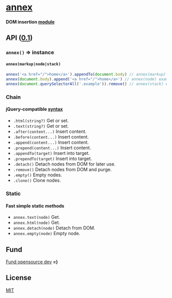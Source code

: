 # [annex](../../)
#### DOM insertion [module](https://npmjs.org/package/annex)

## API ([0.1](../../releases))
### `annex()` &rArr; instance
#### `annex(markup|node|stack)`

```js
annex('<a href="/">home</a>').appendTo(document.body) // annex(markup) example
annex(document.body).append('<a href="/">home</a>') // annex(node) example
annex(document.querySelectorAll('.example')).remove() // annex(stack) example
```

### Chain
#### jQuery-compatible [syntax](http://api.jquery.com/category/manipulation/dom-insertion-inside/)
- `.html(string?)` Get or set.
- `.text(string?)` Get or set.
- `.after(content...)` Insert content. 
- `.before(content...)` Insert content.
- `.append(content...)` Insert content. 
- `.prepend(content...)` Insert content.
- `.appendTo(target)` Insert into target.
- `.prependTo(target)` Insert into target.
- `.detach()` Detach nodes from DOM for later use.
- `.remove()` Detach nodes from DOM and purge.
- `.empty()` Empty nodes.
- `.clone()` Clone nodes.

### Static
#### Fast simple static methods
- `annex.text(node)` Get.
- `annex.html(node)` Get. 
- `annex.detach(node)` Detach from DOM.
- `annex.empty(node)` Empty node.

## Fund

[Fund opensource dev](https://www.gittip.com/ryanve/) <b>=)</b>

## License

[MIT](package.json)